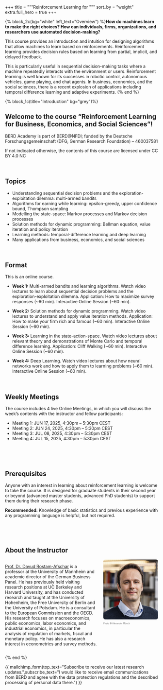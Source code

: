 +++
title = """Reinforcement Learning <span class="block md:inline"> for <span class='test' data-words='Business,Economics,Social Sciences' data-shuffle='true'></span>"""
sort_by = "weight"
extra.full_hero = true
+++

{% block_2c(bg="white" left_text="Overview") %}**How do machines learn to make the right choices? How can individuals, firms, organizations, and researchers use automated decision-making?** 

 This course provides an introduction and intuition for designing algorithms that allow machines to learn based on reinforcements. Reinforcement learning provides decision rules based on learning from partial, implicit, and delayed feedback.


This is particularly useful in sequential decision-making tasks where a machine repeatedly interacts with the environment or users. Reinforcement learning is well known for its successes in robotic control, autonomous vehicles, game playing, and chat agents. In business, economics, and the social sciences, there is a recent explosion of applications including temporal difference learning and adaptive experiments.
{% end %}


{% block_1c(title="Introduction" bg="grey")%}
## Welcome to the course “Reinforcement Learning for Business, Economics, and Social Sciences”!

 BERD Academy is part of BERD@NFDI; funded by the Deutsche Forschungsgemeinschaft (DFG, German Research Foundation) – 460037581

 If not indicated otherwise, the contents of this course are licensed under CC BY 4.0 NC
 <br> <br> <br>

## Topics
- Understanding sequential decision problems and the exploration-exploitation dilemma: multi-armed bandits
- Algorithms for earning while learning: epsilon-greedy, upper confidence bound, Thompson sampling
- Modelling the state-space: Markov processes and Markov decision processes
- Solution methods for dynamic programming: Bellman equation, value iteration and policy iteration
- Learning methods: temporal-difference learning and deep learning
- Many applications from business, economics, and social sciences
<br> <br> <br>

## Format
This is an online course.

- **Week 1:** Multi-armed bandits and learning algorithms. Watch video lectures to learn about sequential decision problems and the exploration-exploitation dilemma. Application: How to maximize survey responses (~60 min).
Interactive Online Session (~60 min).

- **Week 2:** Solution methods for dynamic programming. Watch video lectures to understand and apply value iteration methods. Application: How to make your firm rich and famous (~60 min).
Interactive Online Session (~60 min).

- **Week 3:** Learning in the state-action-space. Watch video lectures about relevant theory and demonstrations of Monte Carlo and temporal difference learning. Application: Cliff Walking (~60 min).
Interactive Online Session (~60 min).

- **Week 4:** Deep Learning. Watch video lectures about how neural networks work and how to apply them to learning problems (~60 min).
Interactive Online Session (~60 min).
<br> <br> <br>

## Weekly Meetings
The course includes 4 live Online Meetings, in which you will discuss the week’s contents with the instructor and fellow participants: 

- Meeting 1: JUN 17, 2025, 4:30pm – 5:30pm CEST 
- Meeting 2: JUN 24, 2025, 4:30pm – 5:30pm CEST
- Meeting 3: JUL 08, 2025, 4:30pm – 5:30pm CEST
- Meeting 4: JUL 15, 2025, 4:30pm – 5:30pm CEST

<br> <br> <br>
## Prerequisites
Anyone with an interest in learning about reinforcement learning is welcome to take the course. It is designed for graduate students in their second year or beyond (advanced master students, advanced PhD students) to support them during their research phase.
  
   **Recommended:** Knowledge of basic statistics and previous experience with any programming language is helpful, but not required.

<br> <br> <br>
## About the Instructor

<div style="display: flex; align-items: flex-start; gap: 20px; flex-wrap: wrap;">

  <div style="flex: 1 1 300px; min-width: 250px;">
    <p>
      <a href="https://rostam-afschar.de/">Prof. Dr. Davud Rostam-Afschar</a> is a professor at the University of Mannheim and academic director of the German Business Panel. He has previously held visiting research positions at UC Berkeley and Harvard University, and has conducted research and taught at the University of Hohenheim, the Free University of Berlin and the University of Potsdam. He is a consultant to the European Commission and the OECD. His research focuses on macroeconomics, public economics, labor economics, and industrial economics, in particular the analysis of regulation of markets, fiscal and monetary policy. He has also a research interest in econometrics and survey methods.
    </p>
  </div>

  <div style="flex: 0 0 auto;">
    <img src="/DRA.png" alt="Prof. Dr. Davud Rostam-Afschar" style="max-width: 180px; height: auto; border-radius: 6px;">
    <small style="display: block; margin-top: 6px; font-size: 0.5em; color: #666;">Photo © Alexander Münch</small>
  </div>

</div>

{% end %}

{{
mailchimp_form(top_text="Subscribe to receive our latest research updates.",subscribe_text="I would like to receive email communications from BERD and agree with the data protection regulations and the described processing of personal data there.")
}} 
